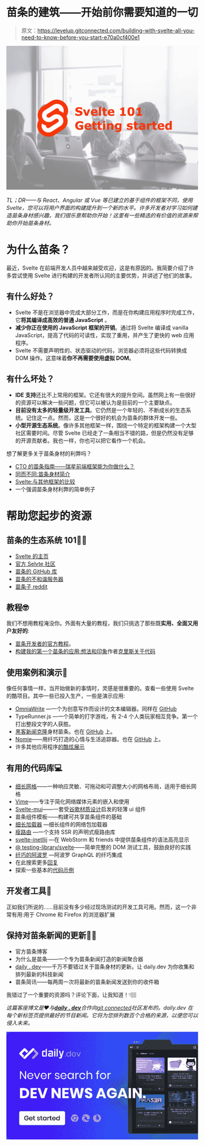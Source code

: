 # 苗条的建筑——开始前你需要知道的一切

> 原文：<https://levelup.gitconnected.com/building-with-svelte-all-you-need-to-know-before-you-start-e70a0cf400e1>

![](img/dfc52f431eb5d642b61cf80c2e3d22a4.png)

*TL；DR——与 React、Angular 或 Vue 等已建立的基于组件的框架不同，使用 Svelte，您可以将用户界面的构建提升到一个新的水平。许多开发者对学习如何建造苗条身材感兴趣，我们很乐意帮助你开始！这里有一些精选的有价值的资源来帮助你开始苗条身材。*

# 为什么苗条？

最近，Svelte 在前端开发人员中越来越受欢迎，这是有原因的。我简要介绍了许多尝试使用 Svelte 进行构建的开发者所认同的主要优势，并讲述了他们的故事。

## 有什么好处？

*   Svelte 不是在浏览器中完成大部分工作，而是在你构建应用程序时完成工作，它**将其编译成高效的普通 JavaScript** 。
*   **减少你正在使用的 JavaScript 框架的开销**。通过将 Svelte 编译成 vanilla JavaScript，提高了代码的可读性，实现了重用，并产生了更快的 web 应用程序。
*   Svelte 不需要声明性的、状态驱动的代码，浏览器必须将这些代码转换成 DOM 操作。这意味着**你不再需要使用虚拟 DOM**。

## 有什么坏处？

*   **IDE 支持**还比不上常用的框架。它还有很大的提升空间。虽然网上有一些很好的资源可以解决一些问题，但它可以被认为是目前的一个主要缺点。
*   **目前没有太多的轻量级开发工具**。它仍然是一个年轻的、不断成长的生态系统。记住这一点。然而，这是一个很好的机会为苗条的群体开发一些。
*   **小型开源生态系统**。像许多其他框架一样，围绕一个特定的框架构建一个大型社区需要时间。尽管 Svelte 已经走了一条相当不错的路，但是仍然没有足够的开源贡献者。我也一样，你也可以把它看作一个机会。

想了解更多关于苗条身材的利弊吗？

*   [CTO 的苗条指南——瑞星前端框架能为你做什么？](https://tsh.io/blog/svelte-framework/)
*   [同而不同:苗条身材简介](https://blog.codecentric.de/en/2020/02/same-but-different-introduction-to-svelte/)
*   [Svelte:与其他框架的比较](https://codeburst.io/svelte-comparison-with-other-frameworks-e895c45567de)
*   一个强调苗条身材利弊的简单例子

# 帮助您起步的资源

## 苗条的生态系统 101👋🏼

*   [Svelte 的主页](https://svelte.dev/)
*   [官方 Selvte 社区](https://svelte-community.netlify.app/)
*   [苗条的 GitHub 库](https://github.com/sveltejs/svelte)
*   [苗条的不和谐服务器](https://svelte.dev/chat)
*   [苗条子 reddit](https://www.reddit.com/r/sveltejs/)

## 教程🤓

我们不想用教程淹没你。外面有大量的教程，我们只挑选了那些既**实用、全面又用户友好的**:

*   [苗条开发者的官方教程](https://svelte.dev/tutorial/basics)。
*   [构建我的第一个苗条的应用:想法和印象](https://scotch.io/tutorials/building-my-first-svelte-app-thoughts-and-impressions)作者[克里斯关于代码](https://twitter.com/chrisoncode)

## 使用案例和演示🚀

像任何事情一样，当开始做新的事情时，灵感是很重要的。查看一些使用 Svelte 的酷项目。其中一些已投入生产，一些是演示应用:

*   [OmniaWrite](https://omniawrite.com/) —一个为创意写作而设计的文本编辑器。同样在 [GitHub](https://github.com/TorstenDittmann/OmniaWrite)
*   TypeRunner.js —一个简单的打字游戏，有 2-4 个人类玩家相互竞争。第一个打出整段文字的人获胜。
*   [黑客新闻克隆](https://hn.svelte.dev/)身材苗条。也在 [GitHub](https://github.com/sveltejs/hn.svelte.dev) 上。
*   [Nomie](https://nomie.app/)——用纤巧打造的心情与生活追踪器。也在 [GitHub](https://github.com/open-nomie/nomie) 上。
*   许多其他应用程序[的酷炫展示](https://madewithsvelte.com/)

## 有用的代码库💻

*   [细长网格](https://github.com/vaheqelyan/svelte-grid)——一种响应灵敏、可拖动和可调整大小的网格布局，适用于细长网格
*   [Vime](https://github.com/vime-js/vime)——专注于简化网络媒体元素的嵌入和使用
*   [Svelte-mui](https://github.com/vikignt/svelte-mui)——一套受[谷歌材质设计](https://material.io/design)启发的轻薄 ui 组件
*   苗条组件模板——构建可共享苗条组件的基础
*   [细长加载器](https://github.com/sveltejs/svelte-loader) —细长组件的网络包加载器
*   [瘦路由](https://github.com/EmilTholin/svelte-routing) —一个支持 SSR 的声明式瘦路由库
*   [svelte-inetllij](https://github.com/tomblachut/svelte-intellij) —在 WebStorm 和 friends 中提供苗条组件的语法高亮显示
*   [@ testing-library/svelte](https://github.com/testing-library/svelte-testing-library)——简单完整的 DOM 测试工具，鼓励良好的实践
*   [纤巧的阿波罗](https://github.com/timhall/svelte-apollo) —阿波罗 GraphQL 的纤巧集成
*   在此搜索更多[回复](https://svelte-community.netlify.app/code/)
*   探索一些基本的[代码示例](https://svelte.dev/examples#hello-world)

## 开发者工具🔧

正如我们所说的……目前没有多少经过现场测试的开发工具可用。然而，这一个非常有用:用于 Chrome 和 Firefox 的浏览器扩展

## 保持对苗条新闻的更新🏄🏻

*   官方苗条博客
*   为什么是苗条——一个专为苗条新闻打造的新闻聚合器
*   [daily . dev](https://daily.dev/topic/svelte)——千万不要错过关于苗条身材的更新。让 daily.dev 为你收集和排列最新的科技新闻
*   苗条简讯——每两周一次将最新的苗条新闻发送到你的收件箱

我错过了一个重要的资源吗？评论下面，让我知道！👇🏽

*这篇客座博文是❤️与*[***daily . dev***](https://r.daily.dev/gitconnected)*合作向*[*git connected*](https://levelup.gitconnected.com/)*社区发布的。daily.dev 在每个新标签页提供最好的节目新闻。它将为您排列数百个合格的来源，以便您可以侵入未来。*

[![](img/91703430fba4c714896c989effa0146e.png)](https://r.daily.dev/gitconnected)